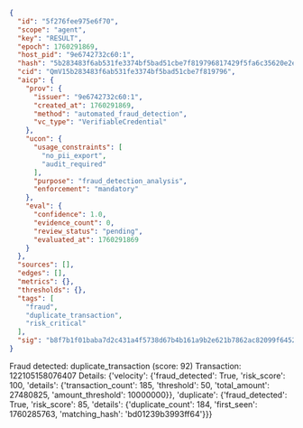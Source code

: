 ```json
{
  "id": "5f276fee975e6f70",
  "scope": "agent",
  "key": "RESULT",
  "epoch": 1760291869,
  "host_pid": "9e6742732c60:1",
  "hash": "5b283483f6ab531fe3374bf5bad51cbe7f819796817429f5fa6c35620e2e6d05",
  "cid": "QmV15b283483f6ab531fe3374bf5bad51cbe7f819796",
  "aicp": {
    "prov": {
      "issuer": "9e6742732c60:1",
      "created_at": 1760291869,
      "method": "automated_fraud_detection",
      "vc_type": "VerifiableCredential"
    },
    "ucon": {
      "usage_constraints": [
        "no_pii_export",
        "audit_required"
      ],
      "purpose": "fraud_detection_analysis",
      "enforcement": "mandatory"
    },
    "eval": {
      "confidence": 1.0,
      "evidence_count": 0,
      "review_status": "pending",
      "evaluated_at": 1760291869
    }
  },
  "sources": [],
  "edges": [],
  "metrics": {},
  "thresholds": {},
  "tags": [
    "fraud",
    "duplicate_transaction",
    "risk_critical"
  ],
  "sig": "b8f7b1f01baba7d2c431a4f5738d67b4b161a9b2e621b7862ac82099f6452436"
}
```

Fraud detected: duplicate_transaction (score: 92)
Transaction: 122105158076407
Details: {'velocity': {'fraud_detected': True, 'risk_score': 100, 'details': {'transaction_count': 185, 'threshold': 50, 'total_amount': 27480825, 'amount_threshold': 10000000}}, 'duplicate': {'fraud_detected': True, 'risk_score': 85, 'details': {'duplicate_count': 184, 'first_seen': 1760285763, 'matching_hash': 'bd01239b3993ff64'}}}